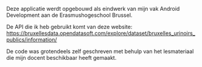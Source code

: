 Deze applicatie werdt opgebouwd als eindwerk van mijn vak Android Development aan de Erasmushogeschool Brussel.

De API die ik heb gebruikt komt van deze website: https://bruxellesdata.opendatasoft.com/explore/dataset/bruxelles_urinoirs_publics/information/

De code was grotendeels zelf geschreven met behulp van het lesmateriaal die mijn docent beschikbaar heeft gemaakt. 
